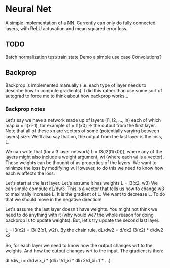 # Neural Net

A simple implementation of a NN. Currently can only do fully connected layers, with ReLU actuvation and mean squared error loss.

## TODO

Batch normalization
test/train state
Demo a simple use case
Convolutions?

## Backprop

Backprop is implemented manually (i.e. each type of layer needs to describe how to compute gradients). I did this rather than use some sort of autograd to force me to think about how backprop works...

### Backprop notes

Let's say we have a network made up of layers (l1, l2, ..., ln) each of which map xi = li(xi-1), for example x1 = l1(x0) -> the output from the first layer.
Note that all of these xn are vectors of some (potentially varying between layers) size.
We'll also say that xn, the output from the last layer is the loss, L.

We can write that (for a 3 layer network) L = l3(l2(l1(x0))), where any of the layers might also include a weight argument, wi (where each wi is a vector). These weights can be thought of as properties of the layers.
We want to minimze the loss by modifying w. However, to do this we need to know how each w affects the loss.

Let's start at the last layer. Let's assume it has weights
L = l3(x2, w3)
We can simple compute dL/dw3. This is a vector that tells us how to change w3 to maximally increase L. It is the gradient of L.
We want to decrease L. To do that we should move in the negative direction!

Let's assume the last layer doesn't have weights. You might not think we need to do anything with it (why would we? the whole reason for doing backprop is to update weights). But, let's try update the second last layer.

L = l3(x2) = l3(l2(x1, w2)).
By the chain rule, dL/dw2 = d/dx2 l3(x2) * d/dw2 x2

So, for each layer we need to know how the output changes wrt to the weights.
And how the output changes wrt to the input.
The gradient is then:

dL/dw_i = d/dw x_i * (dli+1/d_xi * dli+2/d_xi+1 * ...)
